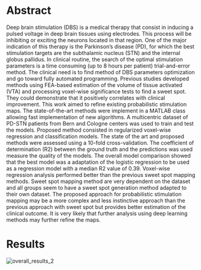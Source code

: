 # Abstract

Deep brain stimulation (DBS) is a medical therapy that consist in inducing a pulsed voltage in deep brain tissues using electrodes. This process will be inhibiting or exciting the neurons located in that region. One of the major indication of this therapy is the Parkinson’s disease (PD), for which the best stimulation targets are the subthalamic nucleus (STN) and the internal globus pallidus. In clinical routine, the search of the optimal stimulation parameters is a time consuming (up to 8 hours per patient) trial-and-error method. The clinical need is to find method of DBS parameters optimization and go toward fully automated programming.
Previous studies developed methods using FEA-based estimation of the volume of tissue activated (VTA) and processing voxel-wise significance tests to find a sweet spot. They could demonstrate that it positively correlates with clinical improvement. This work aimed to refine existing probabilistic stimulation maps.
The state-of-the-art methods were implement in a MATLAB class allowing fast implementation of new algorithms. A multicentric dataset of PD-STN patients from Bern and Cologne centers was used to train and test the models. Proposed method consisted in regularized voxel-wise regression and classification models. The state of the art and proposed methods were assessed using a 10-fold cross-validation. The coefficient of determination (R2) between the ground truth and the predictions was used measure the quality of the models. 
The overall model comparison showed that the best model was a adaptation of the logistic regression to be used as a regression model with a median R2 value of 0.39. Voxel-wise regression analysis performed better than the previous sweet spot mapping methods. 
Sweet spot mapping method are very dependent on the dataset and all groups seem to have a sweet spot generation method adapted to their own dataset. The proposed approach for probabilistic stimulation mapping may be a more complex and less instinctive approach than the previous approach with sweet spot but provides better estimation of the clinical outcome. It is very likely that further analysis using deep learning methods may further refine the maps. 

# Results

![overall_results_2](https://github.com/QuentinSav/probabilistic-stimulation-maps/assets/61971430/8e3f710f-0bd5-4a89-862d-777b06b751a5)
